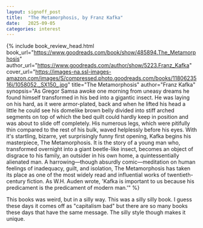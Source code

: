 ```yaml
---
layout: signoff_post
title:  "The Metamorphosis, by Franz Kafka"
date:   2025-09-05
categories: interest
---
```


{% include book_review_head.html
  book_url="https://www.goodreads.com/book/show/485894.The_Metamorphosis"
  author_url="https://www.goodreads.com/author/show/5223.Franz_Kafka"
  cover_url="https://images-na.ssl-images-amazon.com/images/S/compressed.photo.goodreads.com/books/1180623516i/1058052._SX150_.jpg"
  title="The Metamorphosis"
  author="Franz Kafka"
  synopsis="As Gregor Samsa awoke one morning from uneasy dreams he found himself transformed in his bed into a gigantic insect. He was laying on his hard, as it were armor-plated, back and when he lifted his head a little he could see his domelike brown belly divided into stiff arched segments on top of which the bed quilt could hardly keep in position and was about to slide off completely. His numerous legs, which were pitifully thin compared to the rest of his bulk, waved helplessly before his eyes. With it's startling, bizarre, yet surprisingly funny first opening, Kafka begins his masterpiece, The Metamorphosis. It is the story of a young man who, transformed overnight into a giant beetle-like insect, becomes an object of disgrace to his family, an outsider in his own home, a quintessentially alienated man. A harrowing—though absurdly comic—meditation on human feelings of inadequacy, guilt, and isolation, The Metamorphosis has taken its place as one of the most widely read and influential works of twentieth-century fiction. As W.H. Auden wrote, 'Kafka is important to us because his predicament is the predicament of modern man.'"
%}

This books was weird, but in a silly way. This was a silly silly book. 
I guess these days it comes off as "capitalism bad" but there are so many books these days that have the same message.
The silly style though makes it unique.  